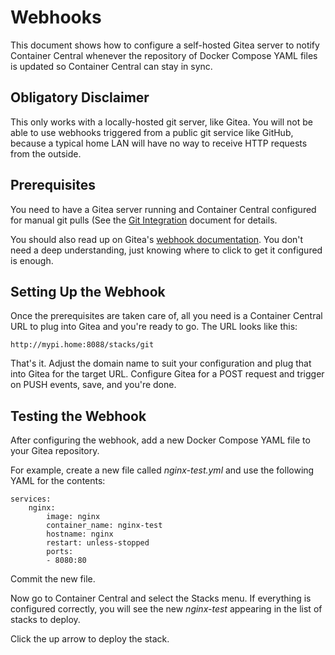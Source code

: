 # Webhooks
This document shows how to configure a self-hosted Gitea server to notify Container Central whenever the repository of Docker Compose YAML files is updated so Container Central can stay in sync.

## Obligatory Disclaimer
This only works with a locally-hosted git server, like Gitea. You will not be able to use webhooks triggered from a public git service like GitHub, because a typical home LAN will have no way to receive HTTP requests from the outside.

## Prerequisites
You need to have a Gitea server running and Container Central configured for manual git pulls (See the [Git Integration](Git-Integration.md) document for details.

You should also read up on Gitea's [webhook documentation](https://docs.gitea.io/en-us/webhooks/). You don't need a deep understanding, just knowing where to click to get it configured is enough.

## Setting Up the Webhook
Once the prerequisites are taken care of, all you need is a Container Central URL to plug into Gitea and you're ready to go. The URL looks like this:

```
http://mypi.home:8088/stacks/git
```

That's it. Adjust the domain name to suit your configuration and plug that into Gitea for the target URL. Configure Gitea for a POST request and trigger on PUSH events, save, and you're done.

## Testing the Webhook
After configuring the webhook, add a new Docker Compose YAML file to your Gitea repository.

For example, create a new file called _nginx-test.yml_ and use the following YAML for the contents:

```
services:
    nginx:
        image: nginx
        container_name: nginx-test
        hostname: nginx
        restart: unless-stopped
        ports:
        - 8080:80
```

Commit the new file.

Now go to Container Central and select the Stacks menu. If everything is configured correctly, you will see the new _nginx-test_ appearing in the list of stacks to deploy.

Click the up arrow to deploy the stack.
